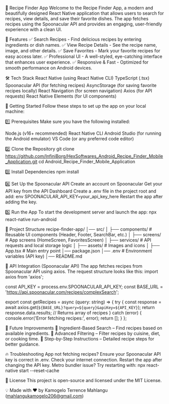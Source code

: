 📱 Recipe Finder App
Welcome to the Recipe Finder App, a modern and beautifully designed React Native application that allows users to search for recipes, view details, and save their favorite dishes. The app fetches recipes using the Spoonacular API and provides an engaging, user-friendly experience with a clean UI.

📌 Features
✅ Search Recipes - Find delicious recipes by entering ingredients or dish names.
✅ View Recipe Details - See the recipe name, image, and other details.
✅ Save Favorites - Mark your favorite recipes for easy access later.
✅ Professional UI - A well-styled, eye-catching interface that enhances user experience.
✅ Responsive & Fast - Optimized for smooth performance on Android devices.

🛠️ Tech Stack
React Native (using React Native CLI)
TypeScript (.tsx)
Spoonacular API (for fetching recipes)
AsyncStorage (for saving favorite recipes locally)
React Navigation (for screen navigation)
Axios (for API requests)
React Native Elements (for UI components)

🚀 Getting Started
Follow these steps to set up the app on your local machine:

1️⃣ Prerequisites
Make sure you have the following installed:

Node.js (v16+ recommended)
React Native CLI
Android Studio (for running the Android emulator)
VS Code (or any preferred code editor)

2️⃣ Clone the Repository
git clone https://github.com/InfiniBorg/HexSoftwares_Android_Recipe_Finder_Mobile_Application.git
cd Android_Recipe_Finder_Mobile_Application

3️⃣ Install Dependencies
npm install

4️⃣ Set Up the Spoonacular API
Create an account on Spoonacular
Get your API key from the API Dashboard
Create a .env file in the project root and add:
env
SPOONACULAR_API_KEY=your_api_key_here
Restart the app after adding the key.

5️⃣ Run the App
To start the development server and launch the app:
npx react-native run-android

📂 Project Structure
recipe-finder-app/
│── src/
│   ├── components/          # Reusable UI components (Header, Footer, SearchBar, etc.)
│   ├── screens/             # App screens (HomeScreen, FavoritesScreen)
│   ├── services/            # API requests and local storage logic
│   ├── assets/              # Images and icons
│   ├── App.tsx              # Main entry point
│── package.json
│── .env                     # Environment variables (API key)
│── README.md

📜 API Integration (Spoonacular API)
The app fetches recipes from Spoonacular API using axios. The request structure looks like this:
import axios from 'axios';

const API_KEY = process.env.SPOONACULAR_API_KEY;
const BASE_URL = 'https://api.spoonacular.com/recipes/complexSearch';

export const getRecipes = async (query: string) => {
  try {
    const response = await axios.get(`${BASE_URL}?query=${query}&apiKey=${API_KEY}`);
    return response.data.results;  // Returns array of recipes
  } catch (error) {
    console.error('Error fetching recipes:', error);
    return [];
  }
};


🎯 Future Improvements
🚀 Ingredient-Based Search – Find recipes based on available ingredients.
🚀 Advanced Filtering – Filter recipes by cuisine, diet, or cooking time.
🚀 Step-by-Step Instructions – Detailed recipe steps for better guidance.


🔥 Troubleshooting
App not fetching recipes?
Ensure your Spoonacular API key is correct in .env.
Check your internet connection.
Restart the app after changing the API key.
Metro bundler issue?
Try restarting with:
npx react-native start --reset-cache

📄 License
This project is open-source and licensed under the MIT License.

💡 Made with ❤️ by Kamogelo Terrence Mahlangu (mahlangukamogelo206@gmail.com)